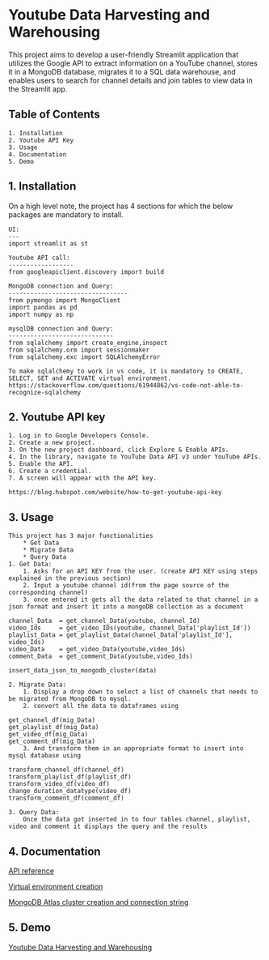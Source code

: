 # Youtube Data Harvesting and Warehousing

This project aims to develop a user-friendly Streamlit application that utilizes the Google API to extract information on a YouTube channel, stores it in a MongoDB database, migrates it to a SQL data warehouse, and enables users to search for channel details and join tables to view data in the Streamlit app.

## Table of Contents

    1. Installation
    2. Youtube API Key
    3. Usage
    4. Documentation
    5. Demo

## 1. Installation

On a high level note, the project has 4 sections for which the below packages are mandatory to install.

    UI:
    ---
    import streamlit as st

    Youtube API call:
    ------------------
    from googleapiclient.discovery import build

    MongoDB connection and Query:
    ---------------------------------
    from pymongo import MongoClient
    import pandas as pd
    import numpy as np

    mysqlDB connection and Query:
    -----------------------------
    from sqlalchemy import create_engine,inspect
    from sqlalchemy.orm import sessionmaker
    from sqlalchemy.exc import SQLAlchemyError

    To make sqlalchemy to work in vs code, it is mandatory to CREATE, SELECT, SET and ACTIVATE virtual environment.
    https://stackoverflow.com/questions/61944862/vs-code-not-able-to-recognize-sqlalchemy

## 2. Youtube API key

    1. Log in to Google Developers Console.
    2. Create a new project.
    3. On the new project dashboard, click Explore & Enable APIs.
    4. In the library, navigate to YouTube Data API v3 under YouTube APIs.
    5. Enable the API.
    6. Create a credential.
    7. A screen will appear with the API key.

    https://blog.hubspot.com/website/how-to-get-youtube-api-key

## 3. Usage

    This project has 3 major functionalities
        * Get Data
        * Migrate Data
        * Query Data
    1. Get Data:
        1. Asks for an API KEY from the user. (create API KEY using steps explained in the previous section)
        2. Input a youtube channel id(from the page source of the corresponding channel)
        3. once entered it gets all the data related to that channel in a json format and insert it into a mongoDB collection as a document

    channel_Data  = get_channel_Data(youtube, channel_Id)
    video_Ids     = get_video_IDs(youtube, channel_Data['playlist_Id'])
    playlist_Data = get_playlist_Data(channel_Data['playlist_Id'], video_Ids)
    video_Data    = get_video_Data(youtube,video_Ids)
    comment_Data  = get_comment_Data(youtube,video_Ids)

    insert_data_json_to_mongodb_cluster(data)

    2. Migrate Data:
        1. Display a drop down to select a list of channels that needs to be migrated from MongoDB to mysql.
        2. convert all the data to dataframes using

    get_channel_df(mig_Data)
    get_playlist_df(mig_Data)
    get_video_df(mig_Data)
    get_comment_df(mig_Data)
        3. And transform them in an appropriate format to insert into mysql database using

    transform_channel_df(channel_df)
    transform_playlist_df(playlist_df)
    transform_video_df(video_df)
    change_duration_datatype(video_df)
    transform_comment_df(comment_df)

    3. Query Data:
        Once the data got inserted in to four tables channel, playlist, video and comment it displays the query and the results

## 4. Documentation

[API reference ](https://blog.hubspot.com/website/how-to-get-youtube-api-key)

[Virtual environment creation ](https://stackoverflow.com/questions/61944862/vs-code-not-able-to-recognize-sqlalchemy)

[MongoDB Atlas cluster creation and connection string ](https://medium.com/analytics-vidhya/connecting-to-mongodb-atlas-with-python-pymongo-5b25dab3ac53#:~:text=Start%20by%20creating%20a%20new,connect%20to%20a%20MongoDB%20database.&text=Connect%20the%20cluster%20using%20the,and%20password%20in%20this%20URL.)

## 5. Demo

[Youtube Data Harvesting and Warehousing](https://www.linkedin.com/posts/abirami-rengarajan-4b017b27a_youtube-datascrapping-datascientist-activity-7072548039969665024-hISa?utm_source=share&utm_medium=member_desktop)
